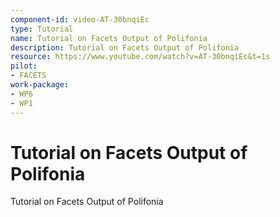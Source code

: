 ```yaml
---
component-id: video-AT-30bnqiEc
type: Tutorial
name: Tutorial on Facets Output of Polifonia
description: Tutorial on Facets Output of Polifonia
resource: https://www.youtube.com/watch?v=AT-30bnqiEc&t=1s
pilot:
- FACETS
work-package:
- WP6
- WP1
---
```


# Tutorial on Facets Output of Polifonia

Tutorial on Facets Output of Polifonia

